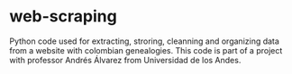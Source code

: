 # web-scraping
Python code used for extracting, stroring, cleanning and organizing data from a website with colombian genealogies.
This code is part of a project with professor Andrés Álvarez from Universidad de los Andes.
